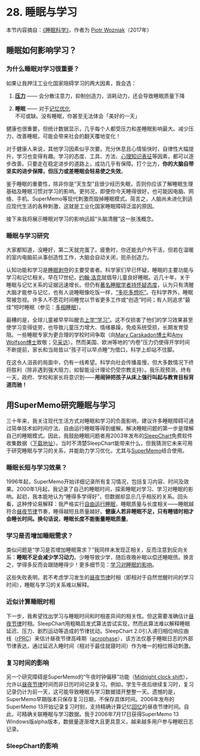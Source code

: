 # 28. 睡眠与学习

本节内容摘自：[《睡眠科学》](https://supermemo.guru/wiki/Science_of_sleep)，作者为 [Piotr Wozniak](https://supermemo.guru/wiki/Piotr_Wozniak)（2017年）

## 睡眠如何影响学习？

### 为什么睡眠对学习很重要？

如果让我押注工业化国家阻碍学习的两大因素，我会选：

1. [**压力**](https://supermemo.guru/wiki/Factors_that_affect_sleep#Stress) —— 会分散注意力，抑制创造力，消耗动力，还会导致睡眠质量下降

2. **睡眠** —— 对于[记忆优化](https://supermemo.guru/wiki/Neural_optimization_in_sleep)不可或缺。没有睡眠，你甚至无法体会「美好的一天」

健康也很重要，但统计数据显示，几乎每个人都受压力和差睡眠影响最大。减少压力，改善睡眠，可能会带来社会的翻天覆地变化！

对于健康人来说，其他学习因素似乎次要。充分休息且心情愉快时，自律性大幅提升，学习也变得有趣。学习的态度、工具、方法、[心理知识表征](https://supermemo.guru/wiki/20_rules)等因素，都可以逐步改善。只要走在稳定进步的道路上，成功几乎有保障。打个比方，**你的大脑自带坚实的进步保障，但压力或差睡眠会轻易使之失效**。

鉴于睡眠的重要性，除非你是“天生型”且很少经历失眠，否则你应该了解睡眠生理基础及睡眠习惯对学习的影响。更何况，即便你今天睡得很好，也可能因电脑、网络、手机、SuperMemo等现代刺激而毁掉睡眠模式。简言之，人脑尚未进化到适应现代生活的各种刺激，这就是工业化国家睡眠障碍泛滥的原因。

接下来我将展示睡眠对学习的影响远超“头脑清醒”这一肤浅概念。

### 睡眠与学习研究

大家都知道，没睡好，第二天就完蛋了。疲惫时，你还能去户外干活，但若在温暖的室内电脑前从事创造性工作，大脑会自动关闭，扼杀创造力。

认知功能和学习是[睡眠剥夺](https://supermemo.guru/wiki/Sleep_deprivation)的主要受害者。科学家们早已怀疑，睡眠的主要功能与学习和记忆相关。早在17世纪，[约翰·洛克](http://en.wikipedia.org/wiki/John_Locke)就倡导儿童良好睡眠。近几十年，关于睡眠与记忆关系的证据迅速增长。但仍有[著名睡眠学者持怀疑态度](https://supermemo.guru/wiki/Sleep_and_memory:_Dr_Jerome_Siegel_and_Dr_Robert_Vertes#Robert_Vertes_and_Jerome_Siegel)，认为只有清醒大脑才能参与记忆，也有人说睡眠像吃饭一样，[“多吃多想吃”](https://supermemo.guru/wiki/How_long_should_we_sleep%3F#Jim_Horne_and_Daniel_Kripke)。在科学界外，睡眠常被忽视。许多人不愿花时间睡觉以节省更多工作或“创造”时间；有人则追求“最佳”短时睡眠（参见：[多相睡眠](https://supermemo.guru/wiki/Science_of_polyphasic_sleep)）。

最糟的是，全球儿童被早早叫醒去[上学“学习”](https://supermemo.guru/wiki/Good_sleep,_good_learning,_good_life#Sleep_and_school)。这不仅损害了他们的学习效果甚至使学习变得徒劳，也导致儿童压力增大、情绪暴躁，免疫系统受损，长期发育受阻。一些睡眠专家为更合理的学校时间争取（向[Mary Carskadon博士](http://research.brown.edu/myresearch/Mary_Carskadon)和[Amy Wolfson博士](http://www.thepulsemag.com/wordpress/2008/01/0208-focus-on-faculty-amy-wolfson)致敬；见[采访](http://www.pbs.org/wgbh/pages/frontline/shows/teenbrain/interviews/carskadon.html)）。然而美国、欧洲等地的“内卷”压力仍使得开学时间不断提前，家长和当局皆以“孩子可以早点睡”为借口，科学上却站不住脚。

在这令人沮丧的局面中，仍有一线希望。科学向社会传播虽慢，但大多数情况下终将胜利（除非遇到强大阻力，如智能设计理论仍受宗教支持）。我乐观预测，终有一天，政府、学校和家长将意识到——**用闹钟把孩子从床上强行叫起与教育目标背道而驰！**

## 用SuperMemo研究睡眠与学习

三十年来，我关注现代生活方式对睡眠和学习的负面影响，建议许多睡眠障碍可通过简单技术如时间疗法、自由运行睡眠等得到缓解。解决睡眠问题的第一步是理解自己的睡眠模式。因此，我鼓励睡眠问题者用2003年发布的[SleepChart](https://supermemo.guru/wiki/SleepChart)免费软件收集数据（[下载地址](http://www.super-memory.com/articles/sleepchart.htm)）。当时不清楚SleepChart能带来什么，但我猜测它未来可用于研究睡眠与学习的关系，并能助力学习优化，尤其与[SuperMemo](https://supermemo.guru/wiki/SuperMemo)结合使用。

### 睡眠长短与学习效果？

1996年起，SuperMemo开始详细记录所有复习情况，包括复习内容、时间及效果。2000年1月起，我记录了自己的睡眠时间，探索睡眠对学习、学习对睡眠的影响。起初，我本能地认为“睡得多学得好”，但数据却显示几乎相反的关系。回头看，这种悖论易解释：我严格实行[自由运行睡眠](https://supermemo.guru/wiki/Formula_for_good_sleep:_free_running_sleep)，睡眠质量与长度相关——睡眠越符合[昼夜节律](https://supermemo.guru/wiki/Circadian)节奏，睡得越短且质量越好。**健康人若非睡眠不足，只有睡错时相才会睡长时间。换句话说，睡眠长度不能衡量睡眠质量**。

### 学习是否增加睡眠需求？

类似问题是“学习是否增加睡眠需求？”我同样未发现正相关，反而注意到反向关系：**睡眠不足会减少学习动力**。少睡导致少学，随后夜晚补眠以偿还睡眠债。换言之，学得多反而会跟随睡得少！更多细节见：[学习对睡眠的影响](https://supermemo.guru/wiki/Good_sleep,_good_learning,_good_life#Impact_of_learning_on_sleep)。

这些失败表明，若不考虑学习发生的[昼夜节律](https://supermemo.guru/wiki/Circadian)时相（即相对于自然觉醒时间的学习时间），睡眠与学习的关系难以解释。

### 近似计算睡眠时相

下一步，我希望找出学习与睡眠时间和时相差异间的相关性。但这需要准确估计[昼夜节律](https://supermemo.guru/wiki/Circadian)时相。SleepChart用粗略启发式算法尝试实现，然而此算法难以解释睡眠延迟、压力、剧烈运动等造成的节律扰动。SleepChart 2.0引入递归相位响应曲线（[rPRC](https://supermemo.guru/wiki/How_do_we_fall_asleep%3F#Recursive_phase_response_curve_(rPRC))）来估计昼夜节律高峰期（[acrophase](https://supermemo.guru/wiki/Good_sleep,_good_learning,_good_life:_Glossary#acrophase)），该方法仅基于睡眠日志的外部节律表达，通过延迟入睡时间（相对于最佳就寝时间）作为唯一的相位移动刺激。

### 复习时间的影响

另一个研究障碍是SuperMemo的“午夜时钟偏移”功能（[Midnight clock shift](http://help.supermemo.org/wiki/Learning_tab_in_Options#Midnight_clock_shift)），允许以[昼夜节律](https://supermemo.guru/wiki/Circadian)时间而非日历时间记录复习。例如，学生午夜后继续复习时，复习记录仍计为前一天，这可能导致睡眠与学习数据错开整整一天。遗憾的是，SuperMemo早期版本只保存复习日期，不保存具体时间。2006年发布的SuperMemo 13开始记录复习时刻，支持精确计算记忆[回忆](https://supermemo.guru/wiki/Recall)的昼夜节律时间。自此，可精确关联睡眠与学习数据。我于2006年7月17日获得SuperMemo 13 Windows版alpha版本，数据量逐渐增大且更具意义，越来越多用户参与睡眠日志记录。

### SleepChart的影响